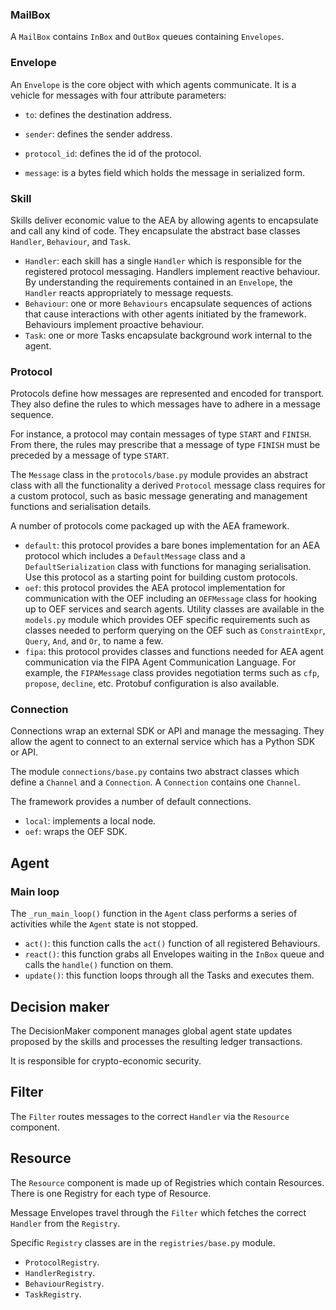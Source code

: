 ### MailBox

A `MailBox` contains `InBox` and `OutBox` queues containing `Envelopes`.

### Envelope

An `Envelope` is the core object with which agents communicate. It is a vehicle for messages with four attribute parameters:

* `to`: defines the destination address.

* `sender`: defines the sender address.

* `protocol_id`: defines the id of the protocol.

* `message`: is a bytes field which holds the message in serialized form.


### Skill

Skills deliver economic value to the AEA by allowing agents to encapsulate and call any kind of code. They encapsulate the abstract base classes `Handler`, `Behaviour`, and `Task`.

* `Handler`: each skill has a single `Handler` which is responsible for the registered protocol messaging. Handlers implement reactive behaviour. By understanding the requirements contained in an `Envelope`, the `Handler` reacts appropriately to message requests. 
* `Behaviour`: one or more `Behaviours` encapsulate sequences of actions that cause interactions with other agents initiated by the framework. Behaviours implement proactive behaviour.
* `Task`: one or more Tasks encapsulate background work internal to the agent.




### Protocol

Protocols define how messages are represented and encoded for transport. They also define the rules to which messages have to adhere in a message sequence. 

For instance, a protocol may contain messages of type `START` and `FINISH`. From there, the rules may prescribe that a message of type `FINISH` must be preceded by a message of type `START`.

The `Message` class in the `protocols/base.py` module provides an abstract class with all the functionality a derived `Protocol` message class requires for a custom protocol, such as basic message generating and management functions and serialisation details.

A number of protocols come packaged up with the AEA framework.

* `default`: this protocol provides a bare bones implementation for an AEA protocol which includes a `DefaultMessage` class and a `DefaultSerialization` class with functions for managing serialisation. Use this protocol as a starting point for building custom protocols.
* `oef`: this protocol provides the AEA protocol implementation for communication with the OEF including an `OEFMessage` class for hooking up to OEF services and search agents. Utility classes are available in the `models.py` module which provides OEF specific requirements such as classes needed to perform querying on the OEF such as `ConstraintExpr`, `Query`, `And`, and `Or`, to name a few.
* `fipa`: this protocol provides classes and functions needed for AEA agent communication via the FIPA Agent Communication Language. For example, the `FIPAMessage` class provides negotiation terms such as `cfp`, `propose`, `decline`, etc. Protobuf configuration is also available.

### Connection

Connections wrap an external SDK or API and manage the messaging. They allow the agent to connect to an external service which has a Python SDK or API. 

The module `connections/base.py` contains two abstract classes which define a `Channel` and a `Connection`. A `Connection` contains one `Channel`.

The framework provides a number of default connections.

* `local`: implements a local node.
* `oef`: wraps the OEF SDK.



## Agent 

### Main loop

The `_run_main_loop()` function in the `Agent` class performs a series of activities while the `Agent` state is not stopped.

* `act()`: this function calls the `act()` function of all registered Behaviours.
* `react()`: this function grabs all Envelopes waiting in the `InBox` queue and calls the `handle()` function on them.
* `update()`: this function loops through all the Tasks and executes them.


## Decision maker

The DecisionMaker component manages global agent state updates proposed by the skills and processes the resulting ledger transactions.

It is responsible for crypto-economic security.


## Filter

The `Filter` routes messages to the correct `Handler` via the `Resource` component.


## Resource 

The `Resource` component is made up of Registries which contain Resources. There is one Registry for each type of Resource. 

Message Envelopes travel through the `Filter` which fetches the correct `Handler` from the `Registry`.

Specific `Registry` classes are in the `registries/base.py` module.

* `ProtocolRegistry`.
* `HandlerRegistry`. 
* `BehaviourRegistry`.
* `TaskRegistry`.



<br />

